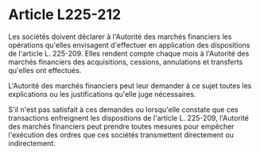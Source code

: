 # Article L225-212

<p>Les sociétés doivent déclarer à l'Autorité des marchés financiers les opérations qu'elles envisagent d'effectuer en application des dispositions de l'article L. 225-209. Elles rendent compte chaque mois à l'Autorité des marchés financiers des acquisitions, cessions, annulations et transferts qu'elles ont effectués. </p><p>L'Autorité des marchés financiers peut leur demander à ce sujet toutes les explications ou les justifications qu'elle juge nécessaires. </p><p>S'il n'est pas satisfait à ces demandes ou lorsqu'elle constate que ces transactions enfreignent les dispositions de l'article L. 225-209, l'Autorité des marchés financiers peut prendre toutes mesures pour empêcher l'exécution des ordres que ces sociétés transmettent directement ou indirectement.</p>